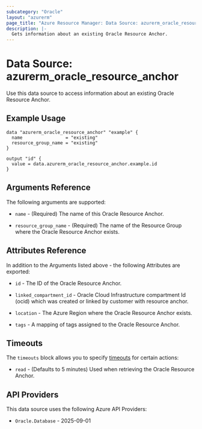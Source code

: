 ```yaml
---
subcategory: "Oracle"
layout: "azurerm"
page_title: "Azure Resource Manager: Data Source: azurerm_oracle_resource_anchor"
description: |-
  Gets information about an existing Oracle Resource Anchor.
---
```


# Data Source: azurerm_oracle_resource_anchor

Use this data source to access information about an existing Oracle Resource Anchor.

## Example Usage

```hcl
data "azurerm_oracle_resource_anchor" "example" {
  name                = "existing"
  resource_group_name = "existing"
}

output "id" {
  value = data.azurerm_oracle_resource_anchor.example.id
}
```

## Arguments Reference

The following arguments are supported:

* `name` - (Required) The name of this Oracle Resource Anchor.

* `resource_group_name` - (Required) The name of the Resource Group where the Oracle Resource Anchor exists.

## Attributes Reference

In addition to the Arguments listed above - the following Attributes are exported: 

* `id` - The ID of the Oracle Resource Anchor.

* `linked_compartment_id` - Oracle Cloud Infrastructure compartment Id (ocid) which was created or linked by customer with resource anchor.

* `location` - The Azure Region where the Oracle Resource Anchor exists.

* `tags` - A mapping of tags assigned to the Oracle Resource Anchor.

## Timeouts

The `timeouts` block allows you to specify [timeouts](https://developer.hashicorp.com/terraform/language/resources/configure#define-operation-timeouts) for certain actions:

* `read` - (Defaults to 5 minutes) Used when retrieving the Oracle Resource Anchor.

## API Providers
<!-- This section is generated, changes will be overwritten -->
This data source uses the following Azure API Providers:

* `Oracle.Database` - 2025-09-01
